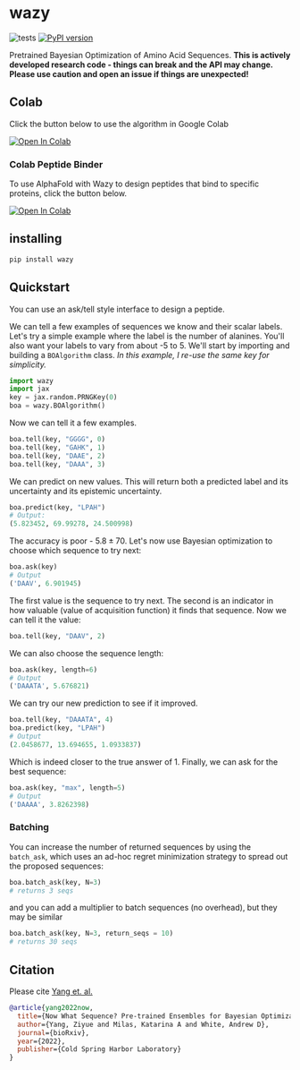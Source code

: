 # wazy


![tests](https://github.com/ur-whitelab/wazy/actions/workflows/tests.yml/badge.svg)
[![PyPI version](https://badge.fury.io/py/wazy.svg)](https://badge.fury.io/py/wazy)


Pretrained Bayesian Optimization of Amino Acid Sequences. **This is actively developed research code - things can break and the API may change. Please use caution and open an issue if things are unexpected!**

## Colab

Click the button below to use the algorithm in Google Colab

[![Open In Colab](https://colab.research.google.com/assets/colab-badge.svg)](https://colab.research.google.com/github/ur-whitelab/wazy/blob/master/colab/Wazy.ipynb)

### Colab Peptide Binder

To use AlphaFold with Wazy to design peptides that bind to specific proteins, click the button below.

[![Open In Colab](https://colab.research.google.com/assets/colab-badge.svg)](https://colab.research.google.com/github/ur-whitelab/wazy/blob/master/colab/WazyAlphaFold2.ipynb)

## installing

```bash
pip install wazy
```

## Quickstart

You can use an ask/tell style interface to design a peptide.

We can tell a few examples of sequences we know and their scalar labels. Let's try a simple example where the label is the number of alanines. You'll also want your labels to vary from about -5 to 5. We'll start by importing and building a `BOAlgorithm` class. *In this example, I re-use the same key for simplicity.*

```py
import wazy
import jax
key = jax.random.PRNGKey(0)
boa = wazy.BOAlgorithm()
```

Now we can tell it a few examples.

```py
boa.tell(key, "GGGG", 0)
boa.tell(key, "GAHK", 1)
boa.tell(key, "DAAE", 2)
boa.tell(key, "DAAA", 3)
```

We can predict on new values. This will return both a predicted label and its uncertainty and its epistemic uncertainty.

```py
boa.predict(key, "LPAH")
# Output:
(5.823452, 69.99278, 24.500998)
```

The accuracy is poor - $5.8\pm 70$. Let's now use Bayesian optimization to choose which sequence to try next:

```py
boa.ask(key)
# Output
('DAAV', 6.901945)
```

The first value is the sequence to try next. The second is an indicator in how valuable (value of acquisition function) it finds that sequence. Now we can tell it the value:

```py
boa.tell(key, "DAAV", 2)
```

We can also choose the sequence length:

```py
boa.ask(key, length=6)
# Output
('DAAATA', 5.676821)
```

We can try our new prediction to see if it improved.

```py
boa.tell(key, "DAAATA", 4)
boa.predict(key, "LPAH")
# Output
(2.0458677, 13.694655, 1.0933837)
```

Which is indeed closer to the true answer of 1. Finally, we can ask for the best sequence:

```py
boa.ask(key, "max", length=5)
# Output
('DAAAA', 3.8262398)
```

### Batching

You can increase the number of returned sequences by using the `batch_ask`, which uses an ad-hoc regret minimization strategy to spread out the proposed sequences:

```py
boa.batch_ask(key, N=3)
# returns 3 seqs
```

and you can add a multiplier to batch sequences (no overhead), but they may be similar

```py
boa.batch_ask(key, N=3, return_seqs = 10)
# returns 30 seqs
```

## Citation

Please cite [Yang et. al.](https://www.biorxiv.org/content/10.1101/2022.08.05.502972v1.abstract)

```bibtex
@article{yang2022now,
  title={Now What Sequence? Pre-trained Ensembles for Bayesian Optimization of Protein Sequences},
  author={Yang, Ziyue and Milas, Katarina A and White, Andrew D},
  journal={bioRxiv},
  year={2022},
  publisher={Cold Spring Harbor Laboratory}
}

```
